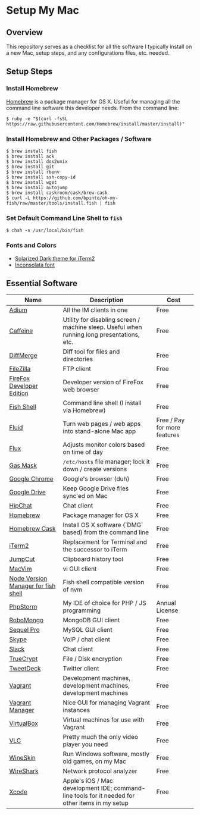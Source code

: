 # Setup My Mac

## Overview
This repository serves as a checklist for all the software I typically install on a new Mac, setup steps, and any configurations files, etc. needed.

## Setup Steps

### Install Homebrew

[Homebrew](http://brew.sh/) is a package manager for OS X. Useful for managing all the command line software this developer needs. From the command line:

```
$ ruby -e "$(curl -fsSL https://raw.githubusercontent.com/Homebrew/install/master/install)"
```

### Install Homebrew and Other Packages / Software

```
$ brew install fish
$ brew install ack
$ brew install dos2unix
$ brew install git
$ brew install rbenv
$ brew install ssh-copy-id
$ brew install wget
$ brew install autojump
$ brew install caskroom/cask/brew-cask
$ curl -L https://github.com/bpinto/oh-my-fish/raw/master/tools/install.fish | fish
```

### Set Default Command Line Shell to `fish`

```
$ chsh -s /usr/local/bin/fish
```

### Fonts and Colors

* [Solarized Dark theme for iTerm2](http://iterm2colorschemes.com/)
* [Inconsolata font](http://www.levien.com/type/myfonts/inconsolata.html)

## Essential Software

<table>
  <thead>
    <tr>
      <th>Name</th>
      <th>Description</th>
      <th>Cost</th>
    </tr>
  </thead>
  <tbody>
    <tr>
      <td><a href="https://adium.im/" target="_blank">Adium</a></td>
      <td>All the IM clients in one</td>
      <td>Free</td>
    </tr>
    <tr>
      <td><a href="https://itunes.apple.com/us/app/caffeine/id411246225" target="_blank">Caffeine</a></td>
      <td>Utility for disabling screen / machine sleep. Useful when running long presentations, etc.</td>
      <td>Free</td>
    </tr>
    <tr>
      <td><a href="https://sourcegear.com/diffmerge/downloads.php" target="_blank">DiffMerge</a></td>
      <td>Diff tool for files and directories</td>
      <td>Free</td>
    </tr>
    <tr>
      <td><a href="https://filezilla-project.org/download.php?type=client" target="_blank">FileZilla</a></td>
      <td>FTP client</td>
      <td>Free</td>
    </tr>
    <tr>
      <td><a href="https://download.mozilla.org/?product=firefox-aurora-latest-ssl&os=osx&lang=en-US" target="_blank">FireFox Developer Edition</a></td>
      <td>Developer version of FireFox web browser</td>
      <td>Free</td>
    </tr>
    <tr>
      <td><a href="http://fishshell.com/" target="_blank">Fish Shell</a></td>
      <td>Command line shell (I install via Homebrew)</td>
      <td>Free</td>
    </tr>
    <tr>
      <td><a href="http://fluidapp.com/" target="_blank">Fluid</a></td>
      <td>Turn web pages / web apps into stand-alone Mac app</td>
      <td>Free / Pay for more features</td>
    </tr>
    <tr>
      <td><a href="https://justgetflux.com/dlmac.html" target="_blank">Flux</a></td>
      <td>Adjusts monitor colors based on time of day</td>
      <td>Free</td>
    </tr>
    <tr>
      <td><a href="https://github.com/2ndalpha/gasmask" target="_blank">Gas Mask</a></td>
      <td><code>/etc/hosts</code> file manager; lock it down / create versions</td>
      <td>Free</td>
    </tr>
    <tr>
      <td><a href="https://www.google.com/chrome/browser/desktop/" target="_blank">Google Chrome</a></td>
      <td>Google's browser (duh)</td>
      <td>Free</td>
    </tr>
    <tr>
      <td><a href="https://www.google.com/drive/download/" target="_blank">Google Drive</a></td>
      <td>Keep Google Drive files sync'ed on Mac</td>
      <td>Free</td>
    </tr>
    <tr>
      <td><a href="https://www.hipchat.com/downloads" target="_blank">HipChat</a></td>
      <td>Chat client</td>
      <td>Free</td>
    </tr>
    <tr>
      <td><a href="http://brew.sh/" target="_blank">Homebrew</a></td>
      <td>Package manager for OS X</td>
      <td>Free</td>
    </tr>
    <tr>
      <td><a href="http://caskroom.io/" target="_blank">Homebrew Cask</a></td>
      <td>Install OS X software (`DMG` based) from the command line</td>
      <td>Free</td>
    </tr>
    <tr>
      <td><a href="http://iterm2.com/" target="_blank">iTerm2</a></td>
      <td>Replacement for Terminal and the successor to iTerm</td>
      <td>Free</td>
    </tr>
    <tr>
      <td><a href="http://jumpcut.sourceforge.net/" target="_blank">JumpCut</a></td>
      <td>Clipboard history tool</td>
      <td>Free</td>
    </tr>
    <tr>
      <td><a href="https://github.com/b4winckler/macvim" target="_blank">MacVim</a></td>
      <td>vi GUI client</td>
      <td>Free</td>
    </tr>
    <tr>
      <td><a href="https://github.com/Alex7Kom/nvm-fish" target="_blank">Node Version Manager for fish shell</a></td>
      <td>Fish shell compatible version of nvm</td>
      <td>Free</td>
    </tr>
    <tr>
      <td><a href="https://www.jetbrains.com/phpstorm/download/" target="_blank">PhpStorm</a></td>
      <td>My IDE of choice for PHP / JS programming</td>
      <td>Annual License</td>
    </tr>
    <tr>
      <td><a href="http://robomongo.org/" target="_blank">RoboMongo</a></td>
      <td>MongoDB GUI client</td>
      <td>Free</td>
    </tr>
    <tr>
      <td><a href="http://www.sequelpro.com/download" target="_blank">Sequel Pro</a></td>
      <td>MySQL GUI client</td>
      <td>Free</td>
    </tr>
    <tr>
      <td><a href="http://www.skype.com/en/download-skype/skype-for-computer/" target="_blank">Skype</a></td>
      <td>VoIP / chat client</td>
      <td>Free</td>
    </tr>
    <tr>
      <td><a href="https://slack.com/" target="_blank">Slack</a></td>
      <td>Chat client</td>
      <td>Free</td>
    </tr>
    <tr>
      <td><a href="https://www.grc.com/misc/truecrypt/truecrypt.htm" target="_blank">TrueCrypt</a></td>
      <td>File / Disk encryption</td>
      <td>Free</td>
    </tr>
    <tr>
      <td><a href="https://itunes.apple.com/us/app/tweetdeck/id485812721" target="_blank">TweetDeck</a></td>
      <td>Twitter client</td>
      <td>Free</td>
    </tr>
    <tr>
      <td><a href="https://www.vagrantup.com/downloads.html" target="_blank">Vagrant</a></td>
      <td>Development machines, development machines, development machines</td>
      <td>Free</td>
    </tr>
    <tr>
      <td><a href="http://vagrantmanager.com/" target="_blank">Vagrant Manager</a></td>
      <td>Nice GUI for managing Vagrant instances</td>
      <td>Free</td>
    </tr>
    <tr>
      <td><a href="https://www.virtualbox.org/wiki/Downloads" target="_blank">VirtualBox</a></td>
      <td>Virtual machines for use with Vagrant</td>
      <td>Free</td>
    </tr>
    <tr>
      <td><a href="http://www.videolan.org/" target="_blank">VLC</a></td>
      <td>Pretty much the only video player you need</td>
      <td>Free</td>
    </tr>
    <tr>
      <td><a href="http://wineskin.urgesoftware.com/tiki-index.php?page=Downloads" target="_blank">WineSkin</a></td>
      <td>Run Windows software, mostly old games, on my Mac</td>
      <td>Free</td>
    </tr>
    <tr>
      <td><a href="https://www.wireshark.org/download.html" target="_blank">WireShark</a></td>
      <td>Network protocol analyzer</td>
      <td>Free</td>
    </tr>
    <tr>
      <td><a href="https://itunes.apple.com/us/app/xcode/id497799835" target="_blank">Xcode</a></td>
      <td>Apple's iOS / Mac development IDE; command-line tools for it needed for other items in my setup</td>
      <td>Free</td>
    </tr>
  </tbody>
</table>

